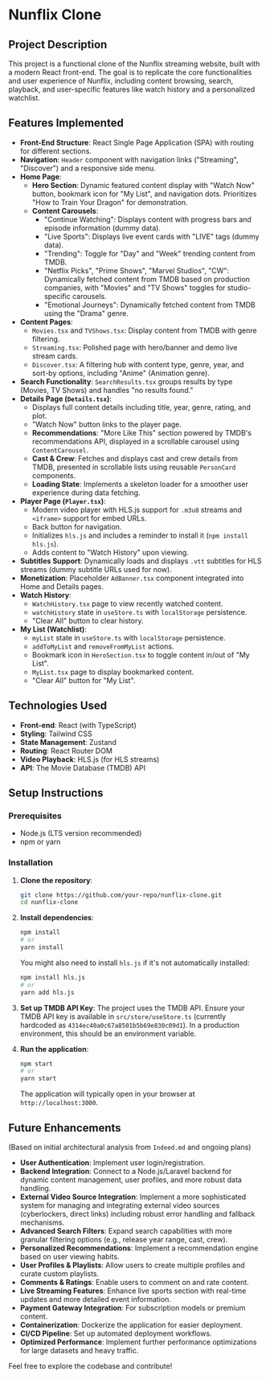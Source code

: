 # Nunflix Clone

## Project Description
This project is a functional clone of the Nunflix streaming website, built with a modern React front-end. The goal is to replicate the core functionalities and user experience of Nunflix, including content browsing, search, playback, and user-specific features like watch history and a personalized watchlist.

## Features Implemented
*   **Front-End Structure**: React Single Page Application (SPA) with routing for different sections.
*   **Navigation**: `Header` component with navigation links ("Streaming", "Discover") and a responsive side menu.
*   **Home Page**:
    *   **Hero Section**: Dynamic featured content display with "Watch Now" button, bookmark icon for "My List", and navigation dots. Prioritizes "How to Train Your Dragon" for demonstration.
    *   **Content Carousels**:
        *   "Continue Watching": Displays content with progress bars and episode information (dummy data).
        *   "Live Sports": Displays live event cards with "LIVE" tags (dummy data).
        *   "Trending": Toggle for "Day" and "Week" trending content from TMDB.
        *   "Netflix Picks", "Prime Shows", "Marvel Studios", "CW": Dynamically fetched content from TMDB based on production companies, with "Movies" and "TV Shows" toggles for studio-specific carousels.
        *   "Emotional Journeys": Dynamically fetched content from TMDB using the "Drama" genre.
*   **Content Pages**:
    *   `Movies.tsx` and `TVShows.tsx`: Display content from TMDB with genre filtering.
    *   `Streaming.tsx`: Polished page with hero/banner and demo live stream cards.
    *   `Discover.tsx`: A filtering hub with content type, genre, year, and sort-by options, including "Anime" (Animation genre).
*   **Search Functionality**: `SearchResults.tsx` groups results by type (Movies, TV Shows) and handles "no results found."
*   **Details Page (`Details.tsx`)**:
    *   Displays full content details including title, year, genre, rating, and plot.
    *   "Watch Now" button links to the player page.
    *   **Recommendations**: "More Like This" section powered by TMDB's recommendations API, displayed in a scrollable carousel using `ContentCarousel`.
    *   **Cast & Crew**: Fetches and displays cast and crew details from TMDB, presented in scrollable lists using reusable `PersonCard` components.
    *   **Loading State**: Implements a skeleton loader for a smoother user experience during data fetching.
*   **Player Page (`Player.tsx`)**:
    *   Modern video player with HLS.js support for `.m3u8` streams and `<iframe>` support for embed URLs.
    *   Back button for navigation.
    *   Initializes `hls.js` and includes a reminder to install it (`npm install hls.js`).
    *   Adds content to "Watch History" upon viewing.
*   **Subtitles Support**: Dynamically loads and displays `.vtt` subtitles for HLS streams (dummy subtitle URLs used for now).
*   **Monetization**: Placeholder `AdBanner.tsx` component integrated into Home and Details pages.
*   **Watch History**:
    *   `WatchHistory.tsx` page to view recently watched content.
    *   `watchHistory` state in `useStore.ts` with `localStorage` persistence.
    *   "Clear All" button to clear history.
*   **My List (Watchlist)**:
    *   `myList` state in `useStore.ts` with `localStorage` persistence.
    *   `addToMyList` and `removeFromMyList` actions.
    *   Bookmark icon in `HeroSection.tsx` to toggle content in/out of "My List".
    *   `MyList.tsx` page to display bookmarked content.
    *   "Clear All" button for "My List".

## Technologies Used
*   **Front-end**: React (with TypeScript)
*   **Styling**: Tailwind CSS
*   **State Management**: Zustand
*   **Routing**: React Router DOM
*   **Video Playback**: HLS.js (for HLS streams)
*   **API**: The Movie Database (TMDB) API

## Setup Instructions

### Prerequisites
*   Node.js (LTS version recommended)
*   npm or yarn

### Installation

1.  **Clone the repository**:
    ```bash
    git clone https://github.com/your-repo/nunflix-clone.git
    cd nunflix-clone
    ```

2.  **Install dependencies**:
    ```bash
    npm install
    # or
    yarn install
    ```
    You might also need to install `hls.js` if it's not automatically installed:
    ```bash
    npm install hls.js
    # or
    yarn add hls.js
    ```

3.  **Set up TMDB API Key**:
    The project uses the TMDB API. Ensure your TMDB API key is available in `src/store/useStore.ts` (currently hardcoded as `4314ec40a0c67a8501b5b69e830c09d1`). In a production environment, this should be an environment variable.

4.  **Run the application**:
    ```bash
    npm start
    # or
    yarn start
    ```
    The application will typically open in your browser at `http://localhost:3000`.

## Future Enhancements
(Based on initial architectural analysis from `Indeed.md` and ongoing plans)
*   **User Authentication**: Implement user login/registration.
*   **Backend Integration**: Connect to a Node.js/Laravel backend for dynamic content management, user profiles, and more robust data handling.
*   **External Video Source Integration**: Implement a more sophisticated system for managing and integrating external video sources (cyberlockers, direct links) including robust error handling and fallback mechanisms.
*   **Advanced Search Filters**: Expand search capabilities with more granular filtering options (e.g., release year range, cast, crew).
*   **Personalized Recommendations**: Implement a recommendation engine based on user viewing habits.
*   **User Profiles & Playlists**: Allow users to create multiple profiles and curate custom playlists.
*   **Comments & Ratings**: Enable users to comment on and rate content.
*   **Live Streaming Features**: Enhance live sports section with real-time updates and more detailed event information.
*   **Payment Gateway Integration**: For subscription models or premium content.
*   **Containerization**: Dockerize the application for easier deployment.
*   **CI/CD Pipeline**: Set up automated deployment workflows.
*   **Optimized Performance**: Implement further performance optimizations for large datasets and heavy traffic.

Feel free to explore the codebase and contribute!

